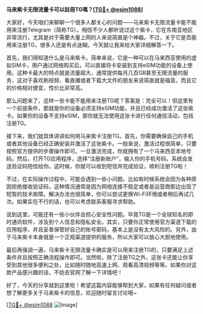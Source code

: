 **马来紫卡无限流量卡可以註冊TG嗎？[[TG💪+ @esim1088](https://t.me/s/esim1088)]**

大家好，今天咱们来聊聊一个很多人都关心的问题——马来紫卡无限流量卡能不能用来注册Telegram（简称TG）。相信不少人都听说过这个紫卡，它在东南亚地区非常流行，尤其是对于需要大量上网的人来说简直是个神器。不过，关于它是否能用来注册TG，很多人还是有点迷糊。今天就让我来给大家详细解答一下。

首先，我们得知道什么是马来紫卡。简单来说，它是一种可以在马来西亚使用的虚拟SIM卡，用户通过网络购买后，可以直接将卡安装到支持eSIM功能的设备上使用。这种卡最大的特点就是流量超大，通常提供每月几百GB甚至无限流量的服务，这对于喜欢刷视频、看直播或者下载大文件的朋友来说简直就是福音。而且它的价格相对便宜，性价比非常高。

那么问题来了，这样一张卡能不能用来注册TG呢？答案是：完全可以！但这里有一个前提条件，那就是你的设备必须支持eSIM功能，并且已经成功激活了这张紫卡。如果你的设备不支持eSIM，那你就无法使用这张卡进行任何通信活动，包括注册TG。

接下来，我们就具体讲讲如何用马来紫卡注册TG。首先，你需要确保自己的手机或者其他设备已经正确安装并激活了这张紫卡。一般来说，激活过程很简单，只要按照官方提供的步骤操作即可。一旦激活完成，你就拥有了一个马来西亚本地号码。然后，打开TG应用程序，选择“注册新账户”，输入你的手机号码，系统会发送验证码短信给你。这时候，你就可以收到短信并完成验证，顺利注册TG啦！

不过，在实际操作过程中，可能会遇到一些小问题。比如有时候系统会因为各种原因拒绝接收验证码，这种情况通常是因为网络连接不稳定或者是运营商那边出现了短暂的技术故障。解决办法也很简单，你可以尝试更换Wi-Fi环境或者稍后再试几次。如果实在不行的话，也可以考虑联系客服寻求帮助。

说到这里，可能还有一些小伙伴会担心安全性问题。毕竟TG是一个全球知名的即时通讯软件，涉及到个人信息和隐私安全。其实，只要你正常使用官方渠道下载的应用程序，并且妥善保管好自己的账号密码，基本上是没有太大风险的。另外，由于马来紫卡本身就是一个正规渠道提供的服务，所以大家可以放心大胆地使用。

最后再强调一遍，马来紫卡无限流量卡确实是可以用来注册TG的，只要满足上述条件并且按照正确流程操作即可。当然啦，除了注册TG之外，这张卡还能让你享受到其他很多便利之处，比如随时随地高速上网、观看高清视频等等。如果你对这款产品感兴趣的话，不妨去官网了解一下详情吧！

好了，今天的分享就到这里啦！希望这篇内容能够帮到大家，如果有任何疑问或者想了解更多关于马来紫卡的信息，欢迎随时留言讨论哦~ 

[[TG💪+ @esim1088](https://t.me/s/esim1088) ![Image](https://i.postimg.cc/4NQfJmqS/Snipaste-2025-05-13-00-14-12.png)]